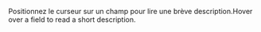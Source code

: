 <span data-ttu-id="426bc-101">Positionnez le curseur sur un champ pour lire une brève description.</span><span class="sxs-lookup"><span data-stu-id="426bc-101">Hover over a field to read a short description.</span></span>
